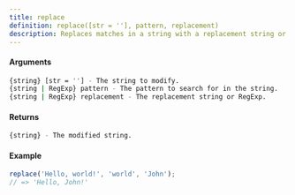 ```yaml
---
title: replace
definition: replace([str = ''], pattern, replacement)
description: Replaces matches in a string with a replacement string or RegExp.
---
```



#### Arguments


```bash
{string} [str = ''] - The string to modify.
{string | RegExp} pattern - The pattern to search for in the string.
{string | RegExp} replacement - The replacement string or RegExp.
```


#### Returns


```bash
{string} - The modified string.
```


#### Example


```ts
replace('Hello, world!', 'world', 'John');
// => 'Hello, John!'
```